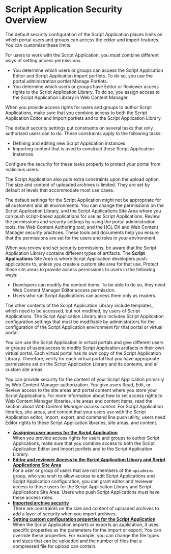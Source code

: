 # Script Application Security Overview

The default security configuration of the Script Application places limits on which portal users and groups can access the editor and import features. You can customize these limits.

For users to work with the Script Application, you must combine different ways of setting access permissions.

-   You determine which users or groups can access the Script Application Editor and Script Application Import portlets. To do so, you use the portal administration portlet Manage Portlets.
-   You determine which users or groups have Editor or Reviewer access rights to the Script Application Library. To do so, you assign access to the Script Application Library in Web Content Manager.

When you provide access rights for users and groups to author Script Applications, make sure that you combine access to both the Script Application Editor and Import portlets and to the Script Application Library.

The default security settings put constraints on several tasks that only authorized users can to do. These constraints apply to the following tasks:

-   Defining and editing new Script Application instances
-   Importing content that is used to construct these Script Application instances.

Configure the security for these tasks properly to protect your portal from malicious users.

The Script Application also puts extra constraints upon the upload option. The size and content of uploaded archives is limited. They are set by default at levels that accommodate most use cases.

The default settings for the Script Application might not be appropriate for all customers and all environments. You can change the permissions on the Script Application Library, and the Script Applications Site Area where you can push script-based applications for use as Script Applications. Review the permissions and security settings by using the portal administration tools, the Web Content Authoring tool, and the HCL DX and Web Content Manager security practices. These tools and documents help you ensure that the permissions are set for the users and roles in your environment.

When you review and set security permissions, be aware that the Script Application Library contains different types of artifacts. The **Script Applications** Site Area is where Script Application developers push applications to, unless you create a custom site area for that use. Protect these site areas to provide access permissions to users in the following ways:

-   Developers can modify the content items. To be able to do so, they need Web Content Manager Editor access permission.
-   Users who run Script Applications can access them only as readers.

The other contents of the Script Application Library include templates, which need to be accessed, but not modified, by users of Script Applications. The Script Application Library also includes Script Application configuration settings that must be modifiable by administrators for the configuration of the Script Application environment for that portal or virtual portal.

You can use the Script Application in virtual portals and give different users or groups of users access to modify Script Application artifacts in their own virtual portal. Each virtual portal has its own copy of the Script Application Library. Therefore, verify for each virtual portal that you have appropriate permissions set on the Script Application Library and its contents, and all custom site areas.

You can provide security for the content of your Script Application primarily by Web Content Manager authorization. You give users Read, Edit, or Review access to the site areas and portal content where you store your Script Applications. For more information about how to set access rights to Web Content Manager libraries, site areas and content items, read the section about *Web Content Manager access control*. For Script Application libraries, site areas, and content that your users use with the Script Application editor, import, export, and command line push utility, users need Editor rights to these Script Application libraries, site areas, and content.

-   **[Assigning user access for the Script Application](/sp_security_upgrade.md)**  
When you provide access rights for users and groups to author Script Applications, make sure that you combine access to both the Script Application Editor and Import portlets and to the Script Application Library.
-   **[Editor and reviewer Access to the Script Application Library and Script Applications Site Area](./access_to_script_app_lib_sitearea/index.md)**  
For a user or group of users that are not members of the `wpsadmins` group, who you wish to allow access to edit Script Applications and Script Application configuration, you can grant editor and reviewer access to those users for the Script Application Library and Script Applications Site Area. Users who push Script Applications must have these access roles.
-   **[Imported archive security](import_security.md)**  
There are constraints on the size and content of uploaded archives to add a layer of security when you import archives.
-   **[Setting custom configuration properties for the Script Application](import_export_config.md)**  
When the Script Application imports or exports an application, it uses specific properties as the parameters for the import or export. You can override these properties. For example, you can change the file types and sizes that can be uploaded and the number of files that a compressed file for upload can contain.